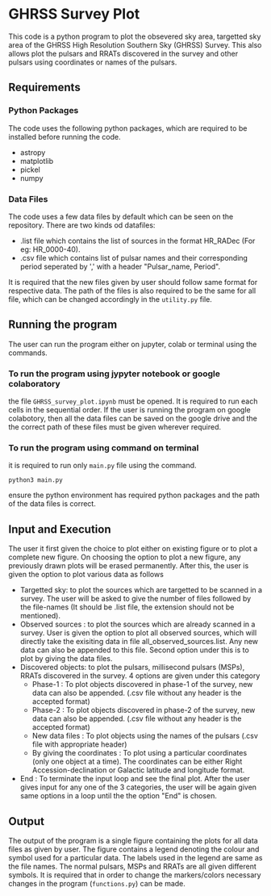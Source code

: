 # GHRSS Survey Plot
This code is a python program to plot the obsevered sky area, targetted sky area of the GHRSS High Resolution Southern Sky (GHRSS) Survey. This also allows plot the pulsars and RRATs discovered in the survey and other pulsars using coordinates or names of the pulsars. 

## Requirements
### Python Packages
The code uses the following python packages, which are required to be installed before running the code.

* astropy
* matplotlib
* pickel
* numpy

### Data Files
The code uses a few data files by default which can be seen on the repository. There are two kinds od datafiles: 
* .list file which contains the list of sources in the format HR_RADec (For eg: HR_0000-40).
* .csv file which contains list of pulsar names and their corresponding period seperated by ',' with a header "Pulsar_name, Period".

It is required that the new files given by user should follow same format for respective data. The path of the files is also required to be the same for all file, which can be changed accordingly in the <code>utility.py</code> file.


## Running the program
The user can run the program either on jupyter, colab or terminal using the commands.
### To run the program using jypyter notebook or google colaboratory
the file <code>GHRSS_survey_plot.ipynb</code> must be opened. It is required to run each cells in the sequential order. If the user is running the program on google colabotory, then all the data files can be saved on the google drive and the the correct path of these files must be given wherever required. 

### To run the program using command on terminal
it is required to run only <code>main.py</code> file using the command.
```
python3 main.py
```

ensure the python environment has required python packages and the path of the data files is correct.

## Input and Execution
The user it first given the choice to plot either on existing figure or to plot a complete new figure. On choosing the option to plot a new figure, any previously drawn plots will be erased permanently. After this, the user is given the option to plot various data as follows
* Targetted sky: to plot the sources which are targetted to be scanned in a survey. The user will be asked to give the number of files followed by the file-names (It should be .list file, the extension should not be mentioned).
* Observed sources : to plot the sources which are already scanned in a survey. User is given the option to plot all observed sources, which will directly take the exisiting data in file all_observed_sources.list. Any new data can also be appended to this file. Second option under this is to plot by giving the data files.
* Discovered objects: to plot the pulsars, millisecond pulsars (MSPs), RRATs discovered in the survey. 4 options are given under this category
  * Phase-1 : To plot objects discovered in phase-1 of the survey, new data can also be appended. (.csv file without any header is the accepted format)
  * Phase-2 : To plot objects discovered in phase-2 of the survey, new data can also be appended. (.csv file without any header is the accepted format)
  * New data files : To plot objects using the names of the pulsars (.csv file with appropriate header)
  * By giving the coordinates : To plot using a particular coordinates (only one object at a time). The coordinates can be either Right Accession-declination or Galactic latitude and longitude format.
* End : To terminate the input loop and see the final plot.
After the user gives input for any one of the 3 categories, the user will be again given same options in a loop until the the option "End" is chosen.

## Output
The output of the program is a single figure containing the plots for all data files as given by user. The figure contains a legend denoting the colour and symbol used for a particular data. The labels used in the legend are same as the file names. The normal pulsars, MSPs and RRATs are all given different symbols. It is required that in order to change the markers/colors necessary changes in the program (<code>functions.py</code>) can be made.
